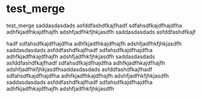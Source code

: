 # test_merge
test_merge
saddasdasdads
asfddfashdfkajfhadf
sdfahsdfkajdfhajdfha
adhfkjadfhkajdfhajfh
adshfjadfhkfjhkjasdfh
saddasdasdads
asfddfashdfkajf


















hadf
sdfahsdfkajdfhajdfha
adhfkjadfhkajdfhajfh
adshfjadfhkfjhkjasdfh
saddasdasdads
asfddfashdfkajfhadf
sdfahsdfkajdfhajdfha
adhfkjadfhkajdfhajfh
adshfjadfhkfjhkjasdfh
saddasdasdads
asfddfashdfkajfhadf
sdfahsdfkajdfhajdfha
adhfkjadfhkajdfhajfh
adshfjadfhkfjhkjasdfhsaddasdasdads
asfddfashdfkajfhadf
sdfahsdfkajdfhajdfha
adhfkjadfhkajdfhajfh
adshfjadfhkfjhkjasdfh
saddasdasdads
asfddfashdfkajfhadf
sdfahsdfkajdfhajdfha
adhfkjadfhkajdfhajfh
adshfjadfhkfjhkjasdfh



















